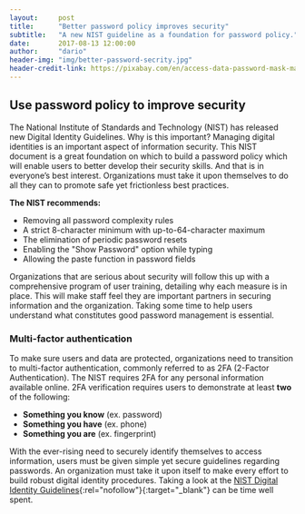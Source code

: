```yaml
---
layout:     post
title:      "Better password policy improves security"
subtitle:   "A new NIST guideline as a foundation for password policy."
date:       2017-08-13 12:00:00
author:     "dario"
header-img: "img/better-password-secrity.jpg"
header-credit-link: https://pixabay.com/en/access-data-password-mask-matrix-694539/
---
```

## Use password policy to improve security
The National Institute of Standards and Technology (NIST) has released new Digital Identity Guidelines. Why is this important? Managing digital identities is an important aspect of information security. This NIST document is a great foundation on which to build a password policy which will enable users to better develop their security skills. And that is in everyone’s best interest. Organizations must take it upon themselves to do all they can to promote safe yet frictionless best practices.

**The NIST recommends:**

* Removing all password complexity rules
* A strict 8-character minimum with up-to-64-character maximum
* The elimination of periodic password resets
* Enabling the "Show Password" option while typing
* Allowing the paste function in password fields

Organizations that are serious about security will follow this up with a comprehensive program of user training, detailing why each measure is in place. This will make staff feel they are important partners in securing information and the organization. Taking some time to help users understand what constitutes good password management is essential.

### Multi-factor authentication
To make sure users and data are protected, organizations need to transition to multi-factor authentication, commonly referred to as 2FA (2-Factor Authentication). The NIST requires 2FA for any personal information available online. 2FA verification requires users to demonstrate at least **two** of the following:  

* **Something you know** (ex. password)
* **Something you have** (ex. phone)
* **Something you are** (ex. fingerprint)

With the ever-rising need to securely identify themselves to access information, users must be given simple yet secure guidelines regarding passwords. An organization must take it upon itself to make every effort to build robust digital identity procedures. Taking a look at the [NIST Digital Identity Guidelines](https://pages.nist.gov/800-63-3/sp800-63-3.html){:rel="nofollow"}{:target="_blank"} can be time well spent.
